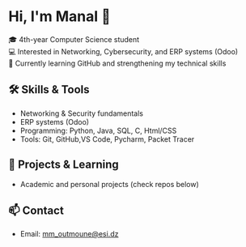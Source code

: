 # Hi, I'm Manal 👋  

🎓 4th-year Computer Science student  
💻 Interested in Networking, Cybersecurity, and ERP systems (Odoo)  
🌱 Currently learning GitHub  and strengthening my technical skills 

## 🛠️ Skills & Tools  
- Networking & Security fundamentals  
- ERP systems (Odoo)  
- Programming: Python, Java, SQL, C, Html/CSS  
- Tools: Git, GitHub,VS Code, Pycharm, Packet Tracer
  
## 📌 Projects & Learning  
- Academic and personal projects (check repos below)  

## 📫 Contact  
- Email: mm_outmoune@esi.dz
